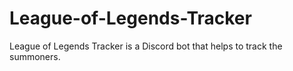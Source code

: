 # League-of-Legends-Tracker
League of Legends Tracker is a Discord bot that helps to track the summoners.
